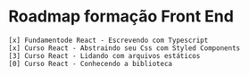 # Roadmap formação Front End
    [x] Fundamentode React - Escrevendo com Typescript
    [x] Curso React - Abstraindo seu Css com Styled Components
    [3] Curso React - Lidando com arquivos estáticos
    [0] Curso React - Conhecendo a biblioteca
